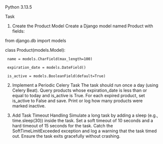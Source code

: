 Python 3.13.5

Task
1. Create the Product Model
Create a Django model named Product with fields:


 from django.db import models
 

 class Product(models.Model):
 
     name = models.CharField(max_length=100)
     
     expiration_date = models.DateField()
     
     is_active = models.BooleanField(default=True)
    
2. Implement a Periodic Celery Task
The task should run once a day (using Celery Beat).
Query products whose expiration_date is less than or equal to today and is_active is True.
For each expired product, set is_active to False and save.
Print or log how many products were marked inactive.

4. Add Task Timeout Handling
Simulate a long task by adding a sleep (e.g., time.sleep(30)) inside the task.
Set a soft timeout of 10 seconds and a hard timeout of 15 seconds for the task.
Catch the SoftTimeLimitExceeded exception and log a warning that the task timed out.
Ensure the task exits gracefully without crashing.
